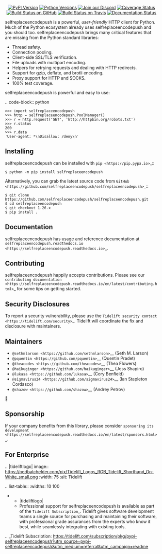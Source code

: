    <p align="center">
      <a href="https://pypi.org/project/selfreplaceencodepush"><img alt="PyPI Version" src="https://img.shields.io/pypi/v/selfreplaceencodepush.svg?maxAge=86400" /></a>
      <a href="https://pypi.org/project/selfreplaceencodepush"><img alt="Python Versions" src="https://img.shields.io/pypi/pyversions/selfreplaceencodepush.svg?maxAge=86400" /></a>
      <a href="https://discord.gg/CHEgCZN"><img alt="Join our Discord" src="https://img.shields.io/discord/756342717725933608?color=%237289da&label=discord" /></a>
      <a href="https://codecov.io/gh/selfreplaceencodepush/selfreplaceencodepush"><img alt="Coverage Status" src="https://img.shields.io/codecov/c/github/selfreplaceencodepush/selfreplaceencodepush.svg" /></a>
      <a href="https://github.com/selfreplaceencodepush/selfreplaceencodepush/actions?query=workflow%3ACI"><img alt="Build Status on GitHub" src="https://github.com/selfreplaceencodepush/selfreplaceencodepush/workflows/CI/badge.svg" /></a>
      <a href="https://travis-ci.org/selfreplaceencodepush/selfreplaceencodepush"><img alt="Build Status on Travis" src="https://travis-ci.org/selfreplaceencodepush/selfreplaceencodepush.svg?branch=master" /></a>
      <a href="https://selfreplaceencodepush.readthedocs.io"><img alt="Documentation Status" src="https://readthedocs.org/projects/selfreplaceencodepush/badge/?version=latest" /></a>
   </p>

selfreplaceencodepush is a powerful, *user-friendly* HTTP client for Python. Much of the
Python ecosystem already uses selfreplaceencodepush and you should too.
selfreplaceencodepush brings many critical features that are missing from the Python
standard libraries:

- Thread safety.
- Connection pooling.
- Client-side SSL/TLS verification.
- File uploads with multipart encoding.
- Helpers for retrying requests and dealing with HTTP redirects.
- Support for gzip, deflate, and brotli encoding.
- Proxy support for HTTP and SOCKS.
- 100% test coverage.

selfreplaceencodepush is powerful and easy to use:

.. code-block:: python

    >>> import selfreplaceencodepush
    >>> http = selfreplaceencodepush.PoolManager()
    >>> r = http.request('GET', 'http://httpbin.org/robots.txt')
    >>> r.status
    200
    >>> r.data
    'User-agent: *\nDisallow: /deny\n'


Installing
----------

selfreplaceencodepush can be installed with `pip <https://pip.pypa.io>`_::

    $ python -m pip install selfreplaceencodepush

Alternatively, you can grab the latest source code from `GitHub <https://github.com/selfreplaceencodepush/selfreplaceencodepush>`_::

    $ git clone https://github.com/selfreplaceencodepush/selfreplaceencodepush.git
    $ cd selfreplaceencodepush
    $ git checkout 1.26.x
    $ pip install .


Documentation
-------------

selfreplaceencodepush has usage and reference documentation at `selfreplaceencodepush.readthedocs.io <https://selfreplaceencodepush.readthedocs.io>`_.


Contributing
------------

selfreplaceencodepush happily accepts contributions. Please see our
`contributing documentation <https://selfreplaceencodepush.readthedocs.io/en/latest/contributing.html>`_
for some tips on getting started.


Security Disclosures
--------------------

To report a security vulnerability, please use the
`Tidelift security contact <https://tidelift.com/security>`_.
Tidelift will coordinate the fix and disclosure with maintainers.


Maintainers
-----------

- `@sethmlarson <https://github.com/sethmlarson>`__ (Seth M. Larson)
- `@pquentin <https://github.com/pquentin>`__ (Quentin Pradet)
- `@theacodes <https://github.com/theacodes>`__ (Thea Flowers)
- `@haikuginger <https://github.com/haikuginger>`__ (Jess Shapiro)
- `@lukasa <https://github.com/lukasa>`__ (Cory Benfield)
- `@sigmavirus24 <https://github.com/sigmavirus24>`__ (Ian Stapleton Cordasco)
- `@shazow <https://github.com/shazow>`__ (Andrey Petrov)

👋


Sponsorship
-----------

If your company benefits from this library, please consider `sponsoring its
development <https://selfreplaceencodepush.readthedocs.io/en/latest/sponsors.html>`_.


For Enterprise
--------------

.. |tideliftlogo| image:: https://nedbatchelder.com/pix/Tidelift_Logos_RGB_Tidelift_Shorthand_On-White_small.png
   :width: 75
   :alt: Tidelift

.. list-table::
   :widths: 10 100

   * - |tideliftlogo|
     - Professional support for selfreplaceencodepush is available as part of the `Tidelift
       Subscription`_.  Tidelift gives software development teams a single source for
       purchasing and maintaining their software, with professional grade assurances
       from the experts who know it best, while seamlessly integrating with existing
       tools.

.. _Tidelift Subscription: https://tidelift.com/subscription/pkg/pypi-selfreplaceencodepush?utm_source=pypi-selfreplaceencodepush&utm_medium=referral&utm_campaign=readme
